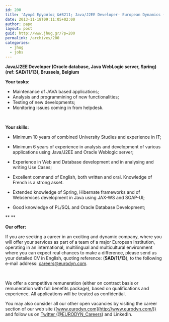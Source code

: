 ```yaml
---
id: 200
title: 'Αγορά Εργασίας &#8211; Java/J2EE Developer- European Dynamics (Brussels) #jhug #job'
date: 2013-11-18T09:11:05+02:00
author: papo
layout: post
guid: http://www.jhug.gr/?p=200
permalink: /archives/200
categories:
  - jhug
  - jobs
---
```

<p style="text-align: left;" align="center">
  <b>Java/J2EE Developer (Oracle database, Java WebLogic server, Spring) (ref: SAD/11/13), Brussels, Belgium</b>
</p>

**Your tasks:**

  * Maintenance of JAVA based applications;
  * Analysis and programmining of new functionalities;
  * Testing of new developments;
  * Monitoring issues coming in from helpdesk.

&nbsp;

**Your skills:**

  * Minimum 10 years of combined University Studies and experience in IT;
  * Minimum 6 years of experience in analysis and development of various applications using Java/J2EE and Oracle Weblogic server;

  * Experience in Web and Database development and in analysing and writing Use Cases;
  * Excellent command of English, both written and oral. Knowledge of French is a strong asset.

  * Extended knowledge of Spring, Hibernate frameworks and of Webservices development in Java using JAX-WS and SOAP-UI;
  * Good knowledge of PL/SQL and Oracle Database Development;

** **

**Our offer:** 

If you are seeking a career in an exciting and dynamic company, where you will offer your services as part of a team of a major European Institution, operating in an international, multilingual and multicultural environment where you can expect real chances to make a difference, please send us your detailed CV in English, quoting reference: (**SAD/11/13**), to the following e-mail address: <careers@eurodyn.com>.

&nbsp;

We offer a competitive remuneration (either on contract basis or remuneration with full benefits package), based on qualifications and experience. All applications will be treated as confidential.

You may also consider all our other open vacancies by visiting the career section of our web site ([www.eurodyn.com](http://www.eurodyn.com/)) and follow us on [Twitter (@EURODYN_Careers](http://twitter.com/#%21/EURODYN_Careers)) and LinkedIn.